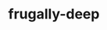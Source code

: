 ---
title: "frugally-deep"
layout: cache
categories: [package, develop]
meta: {"compilers": ["gcc@13.2.0"], "num_specs": 11, "num_specs_by_stack": {"root": 11}, "oss": ["ubuntu24.04"], "platforms": ["linux"], "stacks": ["root"], "targets": ["x86_64_v3"], "versions": ["0.15.31", "0.18.2"]}
spec_details: [{"compiler": "gcc@13.2.0", "hash": "3tbmbqhq6u4oqgkrrka2uv3kxz7fgh23", "os": "ubuntu24.04", "platform": "linux", "size": "-", "stacks": ["root"], "target": "x86_64_v3", "variants": ["build_system=cmake", "build_type=Release", "commit=6eb3fb09a163e08e7f154c9e1a707f435655ca88", "generator=make", "~ipo"], "versions": ["0.15.31"]}, {"compiler": "gcc@13.2.0", "hash": "ebya62r7xx3tf33pjktxwbv3a327afn2", "os": "ubuntu24.04", "platform": "linux", "size": "-", "stacks": ["root"], "target": "x86_64_v3", "variants": ["build_system=cmake", "build_type=Release", "generator=make", "~ipo"], "versions": ["0.18.2"]}, {"compiler": "gcc@13.2.0", "hash": "hcjs6cftxprpudmfl2o2zuu27bg4uzs2", "os": "ubuntu24.04", "platform": "linux", "size": "-", "stacks": ["root"], "target": "x86_64_v3", "variants": ["build_system=cmake", "build_type=Release", "generator=make", "~ipo"], "versions": ["0.18.2"]}, {"compiler": "gcc@13.2.0", "hash": "l4mbdvsnigdznct3zmj7vksyl6gqwczc", "os": "ubuntu24.04", "platform": "linux", "size": "-", "stacks": ["root"], "target": "x86_64_v3", "variants": ["build_system=cmake", "build_type=Release", "generator=make", "~ipo"], "versions": ["0.18.2"]}, {"compiler": "gcc@13.2.0", "hash": "uhr54th7gglb7kak2i3morupmtxvr3ma", "os": "ubuntu24.04", "platform": "linux", "size": "-", "stacks": ["root"], "target": "x86_64_v3", "variants": ["build_system=cmake", "build_type=Release", "commit=6eb3fb09a163e08e7f154c9e1a707f435655ca88", "generator=make", "~ipo"], "versions": ["0.15.31"]}, {"compiler": "gcc@13.2.0", "hash": "uzf5tpla47s7crztvowwx64m6bvpeais", "os": "ubuntu24.04", "platform": "linux", "size": "-", "stacks": ["root"], "target": "x86_64_v3", "variants": ["build_system=cmake", "build_type=Release", "generator=make", "~ipo"], "versions": ["0.18.2"]}, {"compiler": "gcc@13.2.0", "hash": "vzapbeigec6cnhjc5rb5tz3hpo3pjl2z", "os": "ubuntu24.04", "platform": "linux", "size": "-", "stacks": ["root"], "target": "x86_64_v3", "variants": ["build_system=cmake", "build_type=Release", "generator=make", "~ipo"], "versions": ["0.18.2"]}, {"compiler": "gcc@13.2.0", "hash": "wspckcgc5w6cjww3fn732uedmvb2jwj7", "os": "ubuntu24.04", "platform": "linux", "size": "-", "stacks": ["root"], "target": "x86_64_v3", "variants": ["build_system=cmake", "build_type=Release", "commit=6eb3fb09a163e08e7f154c9e1a707f435655ca88", "generator=make", "~ipo"], "versions": ["0.15.31"]}, {"compiler": "gcc@13.2.0", "hash": "xptwj5zcyqe3nua6pmbdml6zdtok2ohz", "os": "ubuntu24.04", "platform": "linux", "size": "-", "stacks": ["root"], "target": "x86_64_v3", "variants": ["build_system=cmake", "build_type=Release", "generator=make", "~ipo"], "versions": ["0.18.2"]}, {"compiler": "gcc@13.2.0", "hash": "yi2ezc6uqrpcjsukz6h4mgm3ylxgajgl", "os": "ubuntu24.04", "platform": "linux", "size": "-", "stacks": ["root"], "target": "x86_64_v3", "variants": ["build_system=cmake", "build_type=Release", "generator=make", "~ipo"], "versions": ["0.18.2"]}, {"compiler": "gcc@13.2.0", "hash": "zczxtz7h5u5mxq4vpifi2hqnizo3bzuo", "os": "ubuntu24.04", "platform": "linux", "size": "-", "stacks": ["root"], "target": "x86_64_v3", "variants": ["build_system=cmake", "build_type=Release", "generator=make", "~ipo"], "versions": ["0.18.2"]}]
---